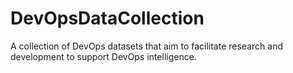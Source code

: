 # DevOpsDataCollection
A collection of DevOps datasets that aim to facilitate research and development to support DevOps intelligence.
